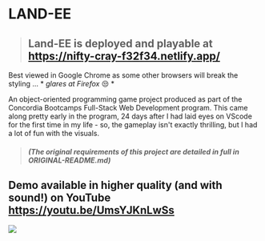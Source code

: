 # LAND-EE

> ## **Land-EE** is deployed and playable at https://nifty-cray-f32f34.netlify.app/

Best viewed in Google Chrome as some other browsers will break the styling ... \* _glares at Firefox_ 😒 \*

An object-oriented programming game project produced as part of the Concordia Bootcamps Full-Stack Web Development program. This came along pretty early in the program, 24 days after I had laid eyes on VScode for the first time in my life - so, the gameplay isn't exactly thrilling, but I had a lot of fun with the visuals.

> ##### (The original requirements of this project are detailed in full in ORIGINAL-README.md)

## Demo available in higher quality (and with sound!) on YouTube https://youtu.be/UmsYJKnLwSs

<img src="./readme_images/01-landee.gif" />

